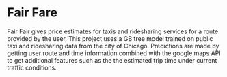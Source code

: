 # Fair Fare

Fair Fair gives price estimates for taxis and ridesharing services for a route provided by the user.
This project uses a GB tree model trained on public taxi and ridesharing data from the city of Chicago.
Predictions are made by getting user route and time information combined with the google maps API to get additional features
such as the the estimated trip time under current traffic conditions.


